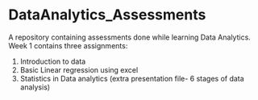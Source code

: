 # DataAnalytics_Assessments
A repository containing assessments done while learning Data Analytics.
Week 1 contains three assignments:
1. Introduction to data
2. Basic Linear regression using excel
3. Statistics in Data analytics
(extra presentation file- 6 stages of data analysis) 
